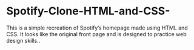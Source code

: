 # Spotify-Clone-HTML-and-CSS-
This is a simple recreation of Spotify’s homepage made using HTML and CSS. It looks like the original front page and is designed to practice web design skills..
